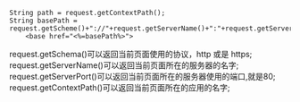 ```$xslt
String path = request.getContextPath();
String basePath = request.getScheme()+"://"+request.getServerName()+":"+request.getServerPort()+path+"/";
    <base href="<%=basePath%>">
 ```
 request.getSchema()可以返回当前页面使用的协议，http 或是 https;
 request.getServerName()可以返回当前页面所在的服务器的名字;
 request.getServerPort()可以返回当前页面所在的服务器使用的端口,就是80;
 request.getContextPath()可以返回当前页面所在的应用的名字;
 
 
 